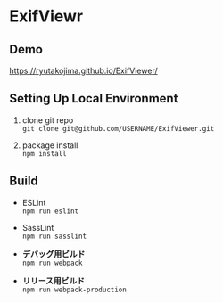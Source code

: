# ExifViewr

## Demo
https://ryutakojima.github.io/ExifViewer/

## Setting Up Local Environment

1. clone git repo  
  `git clone git@github.com/USERNAME/ExifViewer.git`

2. package install  
  `npm install`

## Build

- ESLint  
`npm run eslint`

- SassLint  
`npm run sasslint`

- **デバッグ用ビルド**  
`npm run webpack`

- **リリース用ビルド**  
`npm run webpack-production`

